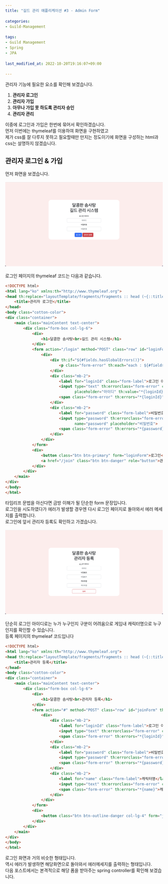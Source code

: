 ```yaml
---
title: "길드 관리 애플리케이션 #3 - Admin Form"

categories:
- Guild-Management

tags:
- Guild Management
- Spring
- JPA

last_modified_at: 2022-10-20T19:16:07+09:00

---
```


관리자 기능에 필요한 요소를 확인해 보겠습니다.
1. **관리자 로그인**
2. **관리자 가입**
3. **아무나 가입 못 하도록 관리자 승인**
4. **관리자 관리**

이중에 로그인과 가입은 한번에 묶어서 확인하겠습니다.  
먼저 이번에는 thymeleaf를 이용하여 화면을 구현하였고  
제가 css를 잘 다루지 못하고 필요할때만 만지는 정도이기에 화면을 구성하는 html과 css는 설명하지 않겠습니다.  

## 관리자 로그인 & 가입
먼저 화면을 보겠습니다.  
<br>
![로그인 페이지](/assets/images/guild_management/3/login-page.png)
<br>
<br>
로그인 페이지의 thymeleaf 코드는 다음과 같습니다.  
```html
<!DOCTYPE html>
<html lang="ko" xmlns:th="http://www.thymeleaf.org">
<head th:replace="layoutTemplate/fragments/fragments :: head (~{::title}, _)">
    <title>관리자 로그인</title>
</head>
<body class="cotton-color">
<div class="container">
    <main class="mainContent text-center">
        <div class="form-box col-lg-6">
            <div>
                <h1>달콤한 솜사탕<br>길드 관리 시스템</h1>
            </div>
            <form action="/login" method="POST" class="row" id="loginForm" th:object="${form}">
                <div>
                    <div th:if="${#fields.hasGlobalErrors()}">
                        <p class="form-error" th:each="each : ${#fields.globalErrors()}" th:text="${each}"></p>
                    </div>
                    <div class="mb-2">
                        <label for="loginId" class="form-label">로그인 아이디</label>
                        <input type="text" th:errorclass="form-error" class="form-control" id="loginId" name="loginId"
                               placeholder="아이디" th:value="*{loginId}">
                        <span class="form-error" th:errors="*{loginId}">아이디는 필수입니다</span>
                    </div>
                    <div class="mb-2">
                        <label for="password" class="form-label">비밀번호</label>
                        <input type="password" th:errorclass="form-error" class="form-control" id="password"
                               name="password" placeholder="비밀번호">
                        <span class="form-error" th:errors="*{password}">비밀번호는 필수입니다</span>
                    </div>
                </div>
            </form>
            <div>
                <button class="btn btn-primary" form="loginForm">로그인</button>
                <a href="/join" class="btn btn-danger" role="button">관리자 등록</a>
            </div>
        </div>
    </main>
</div>
</body>
</html>
```
타임리프 문법을 아신다면 금방 이해가 될 단순한 form 문장입니다.  
로그인을 시도하였다가 에러가 발생할 경우엔 다시 로그인 페이지로 돌아와서 에러 메세지를 출력합니다.  
로그인에 앞서 관리자 등록도 확인하고 가겠습니다.  
<br>
![등록 페이지](/assets/images/guild_management/3/join-page.png)
<br>
<br>
단순히 로그인 아이디로는 누가 누구인지 구분이 어려움으로 게임내 캐릭터명으로 누구인지를 확인할 수 있습니다.  
등록 페이지의 thymeleaf 코드입니다
```html
<!DOCTYPE html>
<html lang="ko" xmlns:th="http://www.thymeleaf.org">
<head th:replace="layoutTemplate/fragments/fragments :: head (~{::title}, _)">
    <title>관리자 등록</title>
</head>
<body class="cotton-color">
<div class="container">
    <main class="mainContent text-center">
        <div class="form-box col-lg-6">
            <div>
                <h1>달콤한 솜사탕<br>관리자 등록</h1>
            </div>
            <form action="#" method="POST" class="row" id="joinForm" th:object="${form}">
                <div>
                    <div class="mb-2">
                        <label for="loginId" class="form-label">로그인 아이디</label>
                        <input type="text" th:errorclass="form-error" class="form-control" id="loginId" name="loginId" placeholder="아이디" th:value="*{loginId}">
                        <span class="form-error" th:errors="*{loginId}">아이디는 필수입니다</span>
                    </div>
                    <div class="mb-2">
                        <label for="password" class="form-label">비밀번호</label>
                        <input type="password" th:errorclass="form-error" class="form-control" id="password" name="password" placeholder="비밀번호">
                        <span class="form-error" th:errors="*{password}">비밀번호는 필수입니다</span>
                    </div>
                    <div class="mb-2">
                        <label for="name" class="form-label">캐릭터명</label>
                        <input type="text" th:errorclass="form-error" class="form-control" id="name" name="name" placeholder="캐릭터명" th:value="*{name}">
                        <span class="form-error" th:errors="*{name}">캐릭터명은 필수입니다</span>
                    </div>
                </div>
            </form>
            <div>
                <button class="btn btn-outline-danger col-lg-4" form="joinForm">등록</button>
            </div>
        </div>
    </main>
</div>
</body>
</html>
```
로그인 화면과 거의 비슷한 형태입니다.  
역시 에러가 발생하면 해당화면으로 돌아와서 에러메세지를 출력하는 형태입니다.  
다음 포스트에서는 본격적으로 해당 폼을 받아주는 spring controller를 확인해 보겠습니다.
